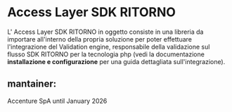 # **Access Layer** SDK RITORNO
L' Access Layer SDK RITORNO in oggetto consiste in una libreria da importare all'interno della propria soluzione per poter effettuare l'integrazione del Validation engine, responsabile della validazione sul flusso SDK RITORNO per la tecnologia php (vedi la documentazione **installazione e configurazione** per una guida dettagliata sull'integrazione).
## mantainer:
 Accenture SpA until January 2026